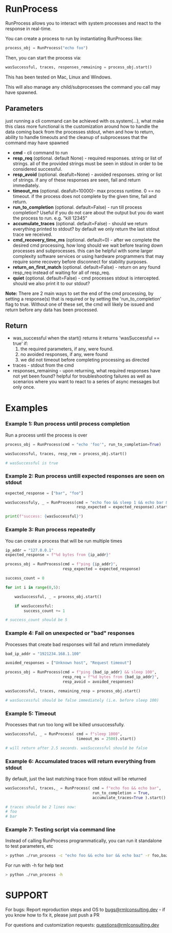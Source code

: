 # RunProcess

RunProcess allows you to interact with system processes and react to the response in real-time.

You can create a process to run by instantiating RunProcess like:

```Python
process_obj = RunProcess("echo foo")
```

Then, you can start the process via:

```Python
wasSuccessful, traces, responses_remaining = process_obj.start()
```

This has been tested on Mac, Linux and Windows.

This will also manage any child/subprocesses the command you call may have spawned.

## Parameters

just running a cli command can be achieved with os.system(...), what make this
class more functional is the customization around how to handle the data
coming back from the processes stdout, when and how to return, ability to handle
timeouts and the cleanup of subprocesses that the command may have spawned

* <strong>cmd</strong> - cli command to run
* <strong>resp_req</strong> (optional. default None) - required responses. string or list of strings. all of the provided strings must be seen in stdout in order to be considered successful.
* <strong>resp_avoid</strong> (optional. deafult=None) - avoided responses. string or list of strings. if any of these responses are seen, fail and return immediately.
* <strong>timeout_ms</strong> (optional. deafult=10000)-  max process runtime. 0 == no timeout. if the process does not complete by the given time, fail and return.
* <strong>run_to_completion</strong> (optional. default=False) - run till process completion? Useful if you do not care about the output but you do want the process to run. e.g. "kill 12345"
* <strong>accumulate_traces</strong> (optional. default=False) - should we return everything printed to stdout? by default we only return the last stdout trace we received.
* <strong>cmd_recovery_time_ms</strong> (optional. default=0) - after we complete the desired cmd processing, how long should we wait before tearing down processes and subprocesses. this can be helpful with some larger complexity software services or using hardware programmers that may require some recovery before disconnect for stability purposes.
* <strong>return_on_first_match</strong> (optional. default=False) - return on any found resp\_req instead of waiting for all of resp\_req.
* <strong>quiet</strong> (optional. default=False) - cmd processes stdout is intercepted. should we also print it to our stdout?

<strong>Note:</strong> There are 2 main ways to set the end of the cmd processing, by setting a response(s) that is required or by setting the 'run\_to\_completion' flag to true. Without one of these set, the cmd will likely be issued and return before any data has been processed.

## Return

* was\_successful
  when the start() returns it returns 'wasSuccessful == true' if:
     1) the required parameters, if any, were found.
     2) no avoided responses, if any, were found
     3) we did not timeout before completing processing as directed
* traces - stdout from the cmd
* responses\_remaining - upon returning, what required responses have not yet been found? helpful for troubleshooting failures as well as scenarios where you want to react to a series of async messages but only once.

# Examples

### Example 1: Run process until process completion

Run a process until the process is over

```Python
process_obj = RunProcess(cmd = "echo 'foo'", run_to_completion=True)

wasSuccessful, traces, resp_rem = process_obj.start()

# wasSuccessful is true
```


### Example 2: Run process untill expected responses are seen on stdout

```Python
expected_response = ["bar", "foo"]

wasSuccessfuly, _ = RunProcess(cmd = "echo foo && sleep 1 && echo bar && sleep 100",
                               resp_expected = expected_response).start()

print(f"success: {wasSuccessful}")
```

### Example 3: Run process repeatedly

You can create a process that will be run multiple times

```Python
ip_addr = "127.0.0.1"
expected_response = f"%d bytes from {ip_addr}"

process_obj = RunProcess(cmd = f"ping {ip_addr}",
                         resp_expected = expected_response)

success_count = 0

for int i in range(0,5):

    wasSuccessful, _ = process_obj.start()

    if wasSuccessful:
        success_count += 1

# success_count should be 5
```

### Example 4: Fail on unexpected or "bad" responses

Processes that create bad responses will fail and return immediately

```Python
bad_ip_addr = "1921234.168.1.100"

avoided_responses = ["Unknown host", "Request timeout"]

process_obj = RunProcess(cmd = f"ping {bad_ip_addr} && sleep 100",
                         resp_req = f"%d bytes from {bad_ip_addr}",
                         resp_avoid = avoided_responses)

wasSuccessful, traces, remaining_resp = process_obj.start()

# wasSuccessful should be false immediately (i.e. before sleep 100)
```

### Example 5: Timeout

Processes that run too long will be killed unsuccessfully.

```Python
wasSuccessful, _ = RunProcess( cmd = f"sleep 1000",
                               timeout_ms = 2500).start()

# will return after 2.5 seconds. wasSuccessful should be false
```

### Example 6: Accumulated traces will return everything from stdout

By default, just the last matching trace from stdout will be returned

```Python
wasSuccessful, traces,_ = RunProcess( cmd = f"echo foo && echo bar",
                                      run_to_completion = True,
                                      accumulate_traces=True ).start()

# traces should be 2 lines now:
# foo
# bar
```

### Example 7: Testing script via command line

Instead of calling RunProcess programmatically, you can run it standalone to
test parameters, etc

```Bash
> python ./run_process -c "echo foo && echo bar && echo baz" -r foo,baz
```

For run with -h for help text

```Bash
> python ./run_process -h
```

# SUPPORT

For bugs: Report reproduction steps and OS to bugs@rmlconsulting.dev - if you
know how to fix it, please just push a PR

For questions and customization requests: questions@rmlconsulting.dev
